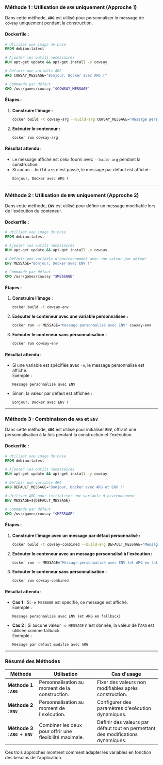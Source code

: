 ### **Méthode 1 : Utilisation de `ARG` uniquement (Approche 1)**

Dans cette méthode, **`ARG`** est utilisé pour personnaliser le message de `cowsay` uniquement pendant la construction.

#### Dockerfile :
```Dockerfile
# Utiliser une image de base
FROM debian:latest

# Ajouter les outils nécessaires
RUN apt-get update && apt-get install -y cowsay

# Définir une variable ARG
ARG COWSAY_MESSAGE="Bonjour, Docker avec ARG !"

# Commande par défaut
CMD /usr/games/cowsay "$COWSAY_MESSAGE"
```

#### Étapes :
1. **Construire l’image :**
   ```bash
   docker build -t cowsay-arg --build-arg COWSAY_MESSAGE="Message personnalisé avec ARG" .
   ```

2. **Exécuter le conteneur :**
   ```bash
   docker run cowsay-arg
   ```

#### Résultat attendu :
- Le message affiché est celui fourni avec `--build-arg` pendant la construction.
- Si aucun `--build-arg` n'est passé, le message par défaut est affiché :  
  ```
  Bonjour, Docker avec ARG !
  ```

---

### **Méthode 2 : Utilisation de `ENV` uniquement (Approche 2)**

Dans cette méthode, **`ENV`** est utilisé pour définir un message modifiable lors de l'exécution du conteneur.

#### Dockerfile :
```Dockerfile
# Utiliser une image de base
FROM debian:latest

# Ajouter les outils nécessaires
RUN apt-get update && apt-get install -y cowsay

# Définir une variable d'environnement avec une valeur par défaut
ENV MESSAGE="Bonjour, Docker avec ENV !"

# Commande par défaut
CMD /usr/games/cowsay "$MESSAGE"
```

#### Étapes :
1. **Construire l’image :**
   ```bash
   docker build -t cowsay-env .
   ```

2. **Exécuter le conteneur avec une variable personnalisée :**
   ```bash
   docker run -e MESSAGE="Message personnalisé avec ENV" cowsay-env
   ```

3. **Exécuter le conteneur sans personnalisation :**
   ```bash
   docker run cowsay-env
   ```

#### Résultat attendu :
- Si une variable est spécifiée avec `-e`, le message personnalisé est affiché.  
  Exemple :  
  ```
  Message personnalisé avec ENV
  ```
- Sinon, la valeur par défaut est affichée :  
  ```
  Bonjour, Docker avec ENV !
  ```

---

### **Méthode 3 : Combinaison de `ARG` et `ENV`**

Dans cette méthode, **`ARG`** est utilisé pour initialiser **`ENV`**, offrant une personnalisation à la fois pendant la construction et l'exécution.

#### Dockerfile :
```Dockerfile
# Utiliser une image de base
FROM debian:latest

# Ajouter les outils nécessaires
RUN apt-get update && apt-get install -y cowsay

# Définir une variable ARG
ARG DEFAULT_MESSAGE="Bonjour, Docker avec ARG et ENV !"

# Utiliser ARG pour initialiser une variable d'environnement
ENV MESSAGE=${DEFAULT_MESSAGE}

# Commande par défaut
CMD /usr/games/cowsay "$MESSAGE"
```

#### Étapes :
1. **Construire l’image avec un message par défaut personnalisé :**
   ```bash
   docker build -t cowsay-combined --build-arg DEFAULT_MESSAGE="Message par défaut modifié avec ARG" .
   ```

2. **Exécuter le conteneur avec un message personnalisé à l'exécution :**
   ```bash
   docker run -e MESSAGE="Message personnalisé avec ENV (et ARG en fallback)" cowsay-combined
   ```

3. **Exécuter le conteneur sans personnalisation :**
   ```bash
   docker run cowsay-combined
   ```

#### Résultat attendu :
- **Cas 1** : Si `-e MESSAGE` est spécifié, ce message est affiché.  
  Exemple :  
  ```
  Message personnalisé avec ENV (et ARG en fallback)
  ```
- **Cas 2** : Si aucune valeur `-e MESSAGE` n'est donnée, la valeur de l'`ARG` est utilisée comme fallback.  
  Exemple :  
  ```
  Message par défaut modifié avec ARG
  ```

---

### **Résumé des Méthodes**
| **Méthode**                | **Utilisation**                                              | **Cas d'usage**                                   |
|----------------------------|------------------------------------------------------------|-------------------------------------------------|
| **Méthode 1 : `ARG`**      | Personnalisation au moment de la construction.             | Fixer des valeurs non modifiables après construction. |
| **Méthode 2 : `ENV`**      | Personnalisation au moment de l'exécution.                 | Configurer des paramètres d'exécution dynamiques. |
| **Méthode 3 : `ARG + ENV`**| Combiner les deux pour offrir une flexibilité maximale.     | Définir des valeurs par défaut tout en permettant des modifications dynamiques. |

Ces trois approches montrent comment adapter les variables en fonction des besoins de l'application.
